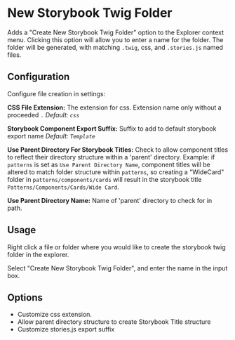 # New Storybook Twig Folder

Adds a "Create New Storybook Twig Folder" option to the Explorer context menu. Clicking this option will allow you to enter a name for the folder. The folder will be generated, with matching `.twig`, css, and `.stories.js` named files.

## Configuration

Configure file creation in settings:

<!-- ![configuration options](https://raw.githubusercontent.com/baerkins/vscode-fractal-folder/master/img/options.png "Configuration") -->

**CSS File Extension:** The extension for css. Extension name only without a proceeded `.` *Default: `css`*

**Storybook Component Export Suffix:** Suffix to add to default storybook export name *Default: `Template`*

**Use Parent Directory For Storybook Titles:** Check to allow component titles to reflect their directory structure within a 'parent' directory. Example: if `patterns` is set as `Use Parent Directory Name`, component titles will be altered to match folder structure within `patterns`, so creating a "WideCard" folder in `patterns/components/cards` will result in the storybook title `Patterns/Components/Cards/Wide Card`.

**Use Parent Directory Name:** Name of 'parent' directory to check for in path.


## Usage

Right click a file or folder where you would like to create the storybook twig folder in the explorer.

Select "Create New Storybook Twig Folder", and enter the name in the input box.


## Options

- Customize css extension.
- Allow parent directory structure to create Storybook Title structure
- Customize stories.js export suffix